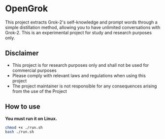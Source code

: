 # OpenGrok

This project extracts Grok-2's self-knowledge and prompt words through a simple distillation method, allowing you to have unlimited conversations with Grok-2. This is an experimental project for study and research purposes only.

## Disclaimer

- This project is for research purposes only and shall not be used for commercial purposes
- Please comply with relevant laws and regulations when using this project
- The project maintainer is not responsible for any consequences arising from the use of the Project

## How to use

**You must run it on Linux.**

```bash
chmod +x ./run.sh
bash ./run.sh
```
